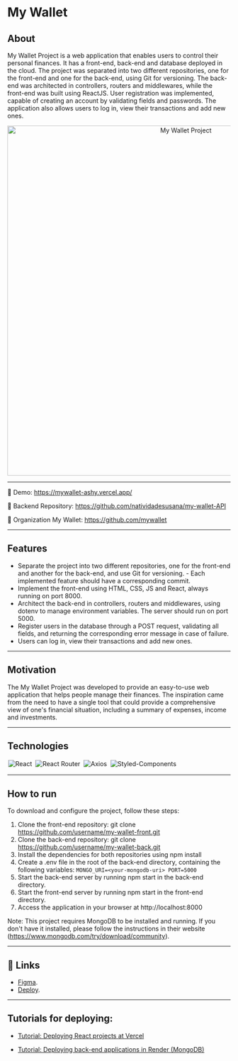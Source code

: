 # My Wallet 

## About

My Wallet Project is a web application that enables users to control their personal finances. It has a front-end, back-end and database deployed in the cloud. The project was separated into two different repositories, one for the front-end and one for the back-end, using Git for versioning. The back-end was architected in controllers, routers and middlewares, while the front-end was built using ReactJS. User registration was implemented, capable of creating an account by validating fields and passwords. The application also allows users to log in, view their transactions and add new ones.

<p align="center">
  <img width="790" alt="My Wallet Project" src="https://user-images.githubusercontent.com/95102911/236885662-c365187c-1202-4f10-aaf1-40912291500b.png">
</p>

<hr/>

🔸 Demo: https://mywallet-ashy.vercel.app/

🔸 Backend Repository: https://github.com/natividadesusana/my-wallet-API

🔸 Organization My Wallet: https://github.com/mywallet

<hr/>

## Features

- Separate the project into two different repositories, one for the front-end and another for the back-end, and use Git for versioning. - Each implemented feature should have a corresponding commit.
- Implement the front-end using HTML, CSS, JS and React, always running on port 8000.
- Architect the back-end in controllers, routers and middlewares, using dotenv to manage environment variables. The server should run on port 5000.
- Register users in the database through a POST request, validating all fields, and returning the corresponding error message in case of failure.
- Users can log in, view their transactions and add new ones.

<hr/>

## Motivation
The My Wallet Project was developed to provide an easy-to-use web application that helps people manage their finances. The inspiration came from the need to have a single tool that could provide a comprehensive view of one's financial situation, including a summary of expenses, income and investments.

<hr/>

## Technologies

<p align='rigth'>
<img style='margin: 2px;' src='https://img.shields.io/badge/react-%2320232a.svg?style=for-the-badge&logo=react&logoColor=%2361DAFB' alt='React'/>
<img style='margin: 2px;' src='https://img.shields.io/badge/React_Router-CA4245?style=for-the-badge&logo=react-router&logoColor=white' alt='React Router'/>
<img style='margin: 2px;' src='https://img.shields.io/badge/axios-800080?style=for-the-badge&logo=axios&logoColor=white' alt='Axios'/>
<img style='margin: 2px;' src='https://img.shields.io/badge/styled--components-DB7093?style=for-the-badge&logo=styled-components&logoColor=white' alt='Styled-Components'/>
</p>
  
<hr/>

## How to run

To download and configure the project, follow these steps:

1. Clone the front-end repository: git clone https://github.com/username/my-wallet-front.git
2. Clone the back-end repository: git clone https://github.com/username/my-wallet-back.git
3. Install the dependencies for both repositories using npm install
4. Create a .env file in the root of the back-end directory, containing the following variables:
    `
      MONGO_URI=<your-mongodb-uri>
      PORT=5000
    `
5. Start the back-end server by running npm start in the back-end directory.
6. Start the front-end server by running npm start in the front-end directory.
7. Access the application in your browser at http://localhost:8000

Note: This project requires MongoDB to be installed and running. If you don't have it installed, please follow the instructions in their website (https://www.mongodb.com/try/download/community).

<hr/>

## 🚀 Links

- [Figma](https://www.figma.com/file/p37uJdpZWRLED7YEwDFfUd/MyWallet?node-id=0-1).<br/>
- [Deploy](https://mywallet-ashy.vercel.app/).<br/>

<hr/>

## Tutorials for deploying:
            
 - [Tutorial: Deploying React projects at Vercel](https://www.notion.so/Tutorial-Deploy-de-projetos-React-na-Vercel-62fa866558034c73b31f89a0e4a3c697)
            
 - [Tutorial: Deploying back-end applications in Render (MongoDB)](https://www.notion.so/Tutorial-Deploy-de-aplica-es-back-end-no-Render-MongoDB-d062570799fa49fc82060865a7b73f8c)
